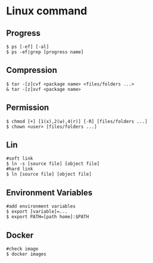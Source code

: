# Linux command

## Progress

```
$ ps [-ef] [-al]
$ ps -ef|grep [progress name]
```

## Compression

```
$ tar -[z]cvf <package name> <files/folders ...>
& tar -[z]xvf <package name>
```

## Permission

```
$ chmod [+] [1(x),2(w),4(r)] [-R] [files/folders ...]
$ chown <user> [files/folders ...]
```

## Lin

```
#soft link
$ ln -s [source file] [object file]
#hard link
$ ln [source file] [object file]
```

## Environment Variables

```
#add environment variables
$ export [variable]=...
$ export PATH=[path home]:$PATH
```

## Docker

```
#check image
$ docker images
```

